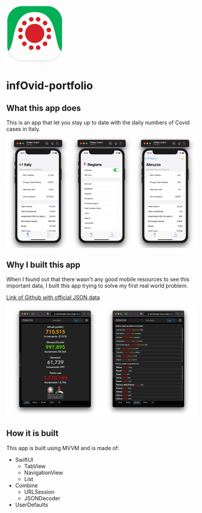 # ![icon](infOvid-readme-asset/icon.png)
# infOvid-portfolio

## What this app does

This is an app that let you stay up to date with the daily numbers of Covid cases in Italy.

![Italy View, Regions List View and Region Detail View of infOvid](infOvid-readme-asset/infOvid-screens.png)

## Why I built this app

When I found out that there wasn't any good mobile resources to see this important data, I built this app trying to solve my first real world problem.

[Link of Github with official JSON data](https://github.com/pcm-dpc/COVID-19)

![Italy and Regions Views From Website](infOvid-readme-asset/website-screens.png)

## How it is built

This app is built using MVVM and is made of:
- SwiftUI
  - TabView
  - NavigationView
  - List
- Combine
  - URLSession
  - JSONDecoder
- UserDefaults